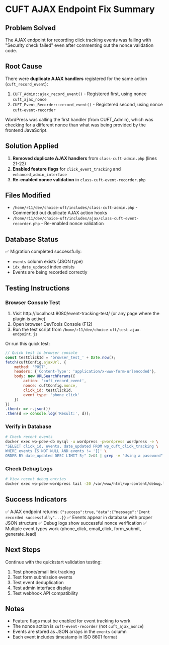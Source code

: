 # CUFT AJAX Endpoint Fix Summary

## Problem Solved
The AJAX endpoint for recording click tracking events was failing with "Security check failed" even after commenting out the nonce validation code.

## Root Cause
There were **duplicate AJAX handlers** registered for the same action (`cuft_record_event`):
1. `CUFT_Admin::ajax_record_event()` - Registered first, using nonce `cuft_ajax_nonce`
2. `CUFT_Event_Recorder::record_event()` - Registered second, using nonce `cuft-event-recorder`

WordPress was calling the first handler (from CUFT_Admin), which was checking for a different nonce than what was being provided by the frontend JavaScript.

## Solution Applied
1. **Removed duplicate AJAX handlers** from `class-cuft-admin.php` (lines 21-22)
2. **Enabled feature flags** for `click_event_tracking` and `enhanced_admin_interface`
3. **Re-enabled nonce validation** in `class-cuft-event-recorder.php`

## Files Modified
- `/home/r11/dev/choice-uft/includes/class-cuft-admin.php` - Commented out duplicate AJAX action hooks
- `/home/r11/dev/choice-uft/includes/ajax/class-cuft-event-recorder.php` - Re-enabled nonce validation

## Database Status
✅ Migration completed successfully:
- `events` column exists (JSON type)
- `idx_date_updated` index exists
- Events are being recorded correctly

## Testing Instructions

### Browser Console Test
1. Visit http://localhost:8080/event-tracking-test/ (or any page where the plugin is active)
2. Open browser DevTools Console (F12)
3. Run the test script from `/home/r11/dev/choice-uft/test-ajax-endpoint.js`

Or run this quick test:
```javascript
// Quick test in browser console
const testClickId = 'browser_test_' + Date.now();
fetch(cuftConfig.ajaxUrl, {
    method: 'POST',
    headers: {'Content-Type': 'application/x-www-form-urlencoded'},
    body: new URLSearchParams({
        action: 'cuft_record_event',
        nonce: cuftConfig.nonce,
        click_id: testClickId,
        event_type: 'phone_click'
    })
})
.then(r => r.json())
.then(d => console.log('Result:', d));
```

### Verify in Database
```bash
# Check recent events
docker exec wp-pdev-db mysql -u wordpress -pwordpress wordpress -e \
"SELECT click_id, events, date_updated FROM wp_cuft_click_tracking \
WHERE events IS NOT NULL AND events != '[]' \
ORDER BY date_updated DESC LIMIT 5;" 2>&1 | grep -v "Using a password"
```

### Check Debug Logs
```bash
# View recent debug entries
docker exec wp-pdev-wordpress tail -20 /var/www/html/wp-content/debug.log
```

## Success Indicators
✅ AJAX endpoint returns: `{"success":true,"data":{"message":"Event recorded successfully"...}}`
✅ Events appear in database with proper JSON structure
✅ Debug logs show successful nonce verification
✅ Multiple event types work (phone_click, email_click, form_submit, generate_lead)

## Next Steps
Continue with the quickstart validation testing:
1. Test phone/email link tracking
2. Test form submission events
3. Test event deduplication
4. Test admin interface display
5. Test webhook API compatibility

## Notes
- Feature flags must be enabled for event tracking to work
- The nonce action is `cuft-event-recorder` (not `cuft_ajax_nonce`)
- Events are stored as JSON arrays in the `events` column
- Each event includes timestamp in ISO 8601 format